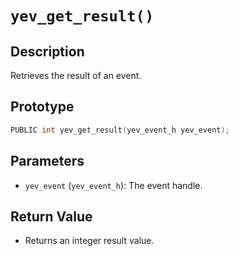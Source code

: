 # `yev_get_result()`

## Description
Retrieves the result of an event.

## Prototype
```c
PUBLIC int yev_get_result(yev_event_h yev_event);
```

## Parameters
- `yev_event` (`yev_event_h`): The event handle.

## Return Value
- Returns an integer result value.
